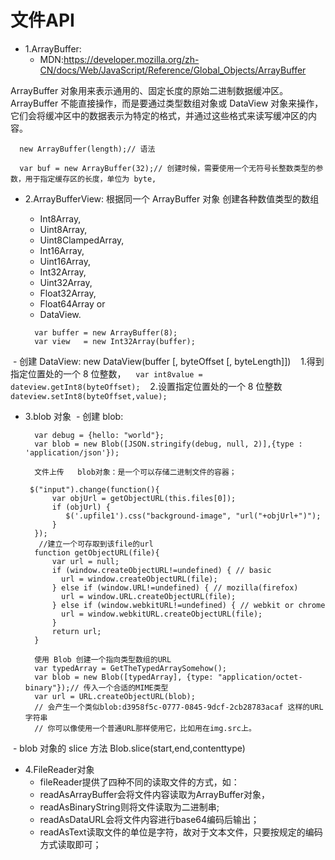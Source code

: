 # 文件API

* 1.ArrayBuffer:
  - MDN:https://developer.mozilla.org/zh-CN/docs/Web/JavaScript/Reference/Global_Objects/ArrayBuffer

ArrayBuffer 对象用来表示通用的、固定长度的原始二进制数据缓冲区。  
ArrayBuffer 不能直接操作，而是要通过类型数组对象或 DataView 对象来操作，  
它们会将缓冲区中的数据表示为特定的格式，并通过这些格式来读写缓冲区的内容。  

```
  new ArrayBuffer(length);// 语法

  var buf = new ArrayBuffer(32);// 创建时候，需要使用一个无符号长整数类型的参数，用于指定缓存区的长度，单位为 byte,
```

* 2.ArrayBufferView: 根据同一个 ArrayBuffer 对象 创建各种数值类型的数组   
  - Int8Array,
  - Uint8Array,
  - Uint8ClampedArray,
  - Int16Array,
  - Uint16Array,
  - Int32Array,
  - Uint32Array,
  - Float32Array,
  - Float64Array or
  - DataView.
  
  ```
    var buffer = new ArrayBuffer(8);
    var view   = new Int32Array(buffer);
  ```
  
  - 创建 DataView: new DataView(buffer [, byteOffset [, byteLength]])
    1.得到指定位置处的一个 8 位整数，
    ```
      var int8value = dateview.getInt8(byteOffset);
    ```
    2.设置指定位置处的一个 8 位整数
    ```
       dateview.setInt8(byteOffset,value);
    ```
 
* 3.blob 对象
  - 创建 blob: 
  ```
    var debug = {hello: "world"};
    var blob = new Blob([JSON.stringify(debug, null, 2)],{type : 'application/json'});
    
    文件上传   blob对象：是一个可以存储二进制文件的容器；

   $("input").change(function(){
        var objUrl = getObjectURL(this.files[0]);
        if (objUrl) {
           $('.upfile1').css("background-image", "url("+objUrl+")");
        }    
    });
     //建立一个可存取到该file的url
    function getObjectURL(file){
        var url = null; 
        if (window.createObjectURL!=undefined) { // basic
          url = window.createObjectURL(file);
        } else if (window.URL!=undefined) { // mozilla(firefox)
          url = window.URL.createObjectURL(file);
        } else if (window.webkitURL!=undefined) { // webkit or chrome
          url = window.webkitURL.createObjectURL(file);
        }
        return url;
    } 
    
    使用 Blob 创建一个指向类型数组的URL
    var typedArray = GetTheTypedArraySomehow();
    var blob = new Blob([typedArray], {type: "application/octet-binary"});// 传入一个合适的MIME类型
    var url = URL.createObjectURL(blob);
    // 会产生一个类似blob:d3958f5c-0777-0845-9dcf-2cb28783acaf 这样的URL字符串
    // 你可以像使用一个普通URL那样使用它，比如用在img.src上。
  ```
  
  - blob 对象的 slice 方法
    Blob.slice(start,end,contenttype)

* 4.FileReader对象
  - fileReader提供了四种不同的读取文件的方式，如：
  - readAsArrayBuffer会将文件内容读取为ArrayBuffer对象，
  - readAsBinaryString则将文件读取为二进制串;
  - readAsDataURL会将文件内容进行base64编码后输出；
  - readAsText读取文件的单位是字符，故对于文本文件，只要按规定的编码方式读取即可；

